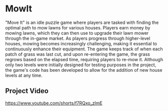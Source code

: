 # MowIt
"Move It" is an idle puzzle game where players are tasked with finding the optimal path to mow lawns for various houses. Players earn money by mowing lawns, which they can then use to upgrade their lawn mower through the in-game market. As players progress through higher-level houses, mowing becomes increasingly challenging, making it essential to continuously enhance their equipment. The game keeps track of when each patch of grass was last cut, and upon re-entering the game, the grass regrows based on the elapsed time, requiring players to re-mow it. Although only two levels were initially designed for testing purposes in the project, the game's code has been developed to allow for the addition of new house levels at any time.

## Project Video
https://www.youtube.com/shorts/f7RQxo_zlmE
